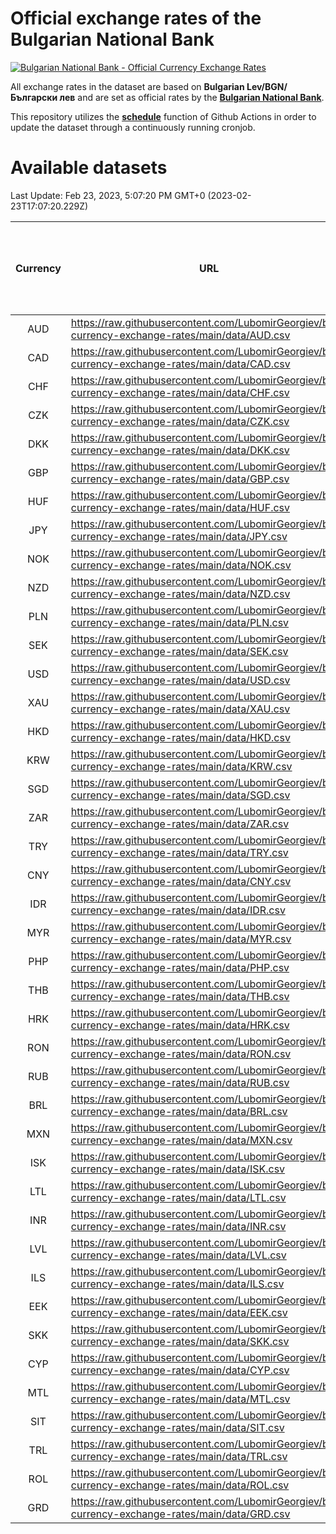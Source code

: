 # Official exchange rates of the Bulgarian National Bank

[![Bulgarian National Bank - Official Currency Exchange Rates](https://github.com/LubomirGeorgiev/bnb-currency-exchange-rates/actions/workflows/update-rates.yml/badge.svg?branch=main)](https://github.com/LubomirGeorgiev/bnb-currency-exchange-rates/actions/workflows/update-rates.yml)

All exchange rates in the dataset are based on **Bulgarian Lev/BGN/Български лев** and are set as official rates by the [**Bulgarian National Bank**](https://www.bnb.bg/Statistics/StExternalSector/StExchangeRates/StERForeignCurrencies/index.htm?toLang=_EN).

This repository utilizes the [**schedule**](https://docs.github.com/en/actions/reference/events-that-trigger-workflows) function of Github Actions in order to update the dataset through a continuously running cronjob.

# Available datasets

<!-- START LINKS (DO NOT EVER FU*ING DELETE THIS COMMENT FOR THE LOVE OF YOUR LIFE!!! IF YOU ARE CURIOS HOW IT WORKS, YOU CAN HAVE A LOOK AT ./src/updateReadme.ts) -->

Last Update: Feb 23, 2023, 5:07:20 PM GMT+0 (2023-02-23T17:07:20.229Z)

| Currency | URL                                                                                             | Number of records | Number of missing days that were filled in |
| :------: | ----------------------------------------------------------------------------------------------- | :---------------: | :----------------------------------------: |
|   AUD    | https://raw.githubusercontent.com/LubomirGeorgiev/bnb-currency-exchange-rates/main/data/AUD.csv |       8416        |                    2599                    |
|   CAD    | https://raw.githubusercontent.com/LubomirGeorgiev/bnb-currency-exchange-rates/main/data/CAD.csv |       8416        |                    2599                    |
|   CHF    | https://raw.githubusercontent.com/LubomirGeorgiev/bnb-currency-exchange-rates/main/data/CHF.csv |       8416        |                    2599                    |
|   CZK    | https://raw.githubusercontent.com/LubomirGeorgiev/bnb-currency-exchange-rates/main/data/CZK.csv |       8416        |                    2599                    |
|   DKK    | https://raw.githubusercontent.com/LubomirGeorgiev/bnb-currency-exchange-rates/main/data/DKK.csv |       8416        |                    2599                    |
|   GBP    | https://raw.githubusercontent.com/LubomirGeorgiev/bnb-currency-exchange-rates/main/data/GBP.csv |       8416        |                    2599                    |
|   HUF    | https://raw.githubusercontent.com/LubomirGeorgiev/bnb-currency-exchange-rates/main/data/HUF.csv |       8416        |                    2599                    |
|   JPY    | https://raw.githubusercontent.com/LubomirGeorgiev/bnb-currency-exchange-rates/main/data/JPY.csv |       8416        |                    2599                    |
|   NOK    | https://raw.githubusercontent.com/LubomirGeorgiev/bnb-currency-exchange-rates/main/data/NOK.csv |       8416        |                    2599                    |
|   NZD    | https://raw.githubusercontent.com/LubomirGeorgiev/bnb-currency-exchange-rates/main/data/NZD.csv |       8416        |                    2599                    |
|   PLN    | https://raw.githubusercontent.com/LubomirGeorgiev/bnb-currency-exchange-rates/main/data/PLN.csv |       8416        |                    2599                    |
|   SEK    | https://raw.githubusercontent.com/LubomirGeorgiev/bnb-currency-exchange-rates/main/data/SEK.csv |       8416        |                    2599                    |
|   USD    | https://raw.githubusercontent.com/LubomirGeorgiev/bnb-currency-exchange-rates/main/data/USD.csv |       8416        |                    2599                    |
|   XAU    | https://raw.githubusercontent.com/LubomirGeorgiev/bnb-currency-exchange-rates/main/data/XAU.csv |       8416        |                    2601                    |
|   HKD    | https://raw.githubusercontent.com/LubomirGeorgiev/bnb-currency-exchange-rates/main/data/HKD.csv |       8116        |                    2510                    |
|   KRW    | https://raw.githubusercontent.com/LubomirGeorgiev/bnb-currency-exchange-rates/main/data/KRW.csv |       8116        |                    2510                    |
|   SGD    | https://raw.githubusercontent.com/LubomirGeorgiev/bnb-currency-exchange-rates/main/data/SGD.csv |       8116        |                    2510                    |
|   ZAR    | https://raw.githubusercontent.com/LubomirGeorgiev/bnb-currency-exchange-rates/main/data/ZAR.csv |       8116        |                    2510                    |
|   TRY    | https://raw.githubusercontent.com/LubomirGeorgiev/bnb-currency-exchange-rates/main/data/TRY.csv |       6596        |                    2038                    |
|   CNY    | https://raw.githubusercontent.com/LubomirGeorgiev/bnb-currency-exchange-rates/main/data/CNY.csv |       6476        |                    2002                    |
|   IDR    | https://raw.githubusercontent.com/LubomirGeorgiev/bnb-currency-exchange-rates/main/data/IDR.csv |       6476        |                    2002                    |
|   MYR    | https://raw.githubusercontent.com/LubomirGeorgiev/bnb-currency-exchange-rates/main/data/MYR.csv |       6476        |                    2002                    |
|   PHP    | https://raw.githubusercontent.com/LubomirGeorgiev/bnb-currency-exchange-rates/main/data/PHP.csv |       6476        |                    2002                    |
|   THB    | https://raw.githubusercontent.com/LubomirGeorgiev/bnb-currency-exchange-rates/main/data/THB.csv |       6476        |                    2002                    |
|   HRK    | https://raw.githubusercontent.com/LubomirGeorgiev/bnb-currency-exchange-rates/main/data/HRK.csv |       6421        |                    1985                    |
|   RON    | https://raw.githubusercontent.com/LubomirGeorgiev/bnb-currency-exchange-rates/main/data/RON.csv |       6417        |                    1984                    |
|   RUB    | https://raw.githubusercontent.com/LubomirGeorgiev/bnb-currency-exchange-rates/main/data/RUB.csv |       6117        |                    1888                    |
|   BRL    | https://raw.githubusercontent.com/LubomirGeorgiev/bnb-currency-exchange-rates/main/data/BRL.csv |       5504        |                    1703                    |
|   MXN    | https://raw.githubusercontent.com/LubomirGeorgiev/bnb-currency-exchange-rates/main/data/MXN.csv |       5504        |                    1703                    |
|   ISK    | https://raw.githubusercontent.com/LubomirGeorgiev/bnb-currency-exchange-rates/main/data/ISK.csv |       5414        |                    1675                    |
|   LTL    | https://raw.githubusercontent.com/LubomirGeorgiev/bnb-currency-exchange-rates/main/data/LTL.csv |       5149        |                    1578                    |
|   INR    | https://raw.githubusercontent.com/LubomirGeorgiev/bnb-currency-exchange-rates/main/data/INR.csv |       5137        |                    1589                    |
|   LVL    | https://raw.githubusercontent.com/LubomirGeorgiev/bnb-currency-exchange-rates/main/data/LVL.csv |       4786        |                    1466                    |
|   ILS    | https://raw.githubusercontent.com/LubomirGeorgiev/bnb-currency-exchange-rates/main/data/ILS.csv |       4421        |                    1378                    |
|   EEK    | https://raw.githubusercontent.com/LubomirGeorgiev/bnb-currency-exchange-rates/main/data/EEK.csv |       3992        |                    1218                    |
|   SKK    | https://raw.githubusercontent.com/LubomirGeorgiev/bnb-currency-exchange-rates/main/data/SKK.csv |       2974        |                    916                     |
|   CYP    | https://raw.githubusercontent.com/LubomirGeorgiev/bnb-currency-exchange-rates/main/data/CYP.csv |       2908        |                    892                     |
|   MTL    | https://raw.githubusercontent.com/LubomirGeorgiev/bnb-currency-exchange-rates/main/data/MTL.csv |       2608        |                    803                     |
|   SIT    | https://raw.githubusercontent.com/LubomirGeorgiev/bnb-currency-exchange-rates/main/data/SIT.csv |       2544        |                    780                     |
|   TRL    | https://raw.githubusercontent.com/LubomirGeorgiev/bnb-currency-exchange-rates/main/data/TRL.csv |       1818        |                    559                     |
|   ROL    | https://raw.githubusercontent.com/LubomirGeorgiev/bnb-currency-exchange-rates/main/data/ROL.csv |       1699        |                    526                     |
|   GRD    | https://raw.githubusercontent.com/LubomirGeorgiev/bnb-currency-exchange-rates/main/data/GRD.csv |        359        |                    107                     |

<!-- END LINKS (DO NOT EVER FU*ING DELETE THIS COMMENT FOR THE LOVE OF YOUR LIFE!!! IF YOU ARE CURIOS HOW IT WORKS, YOU CAN HAVE A LOOK AT ./src/updateReadme.ts) -->
